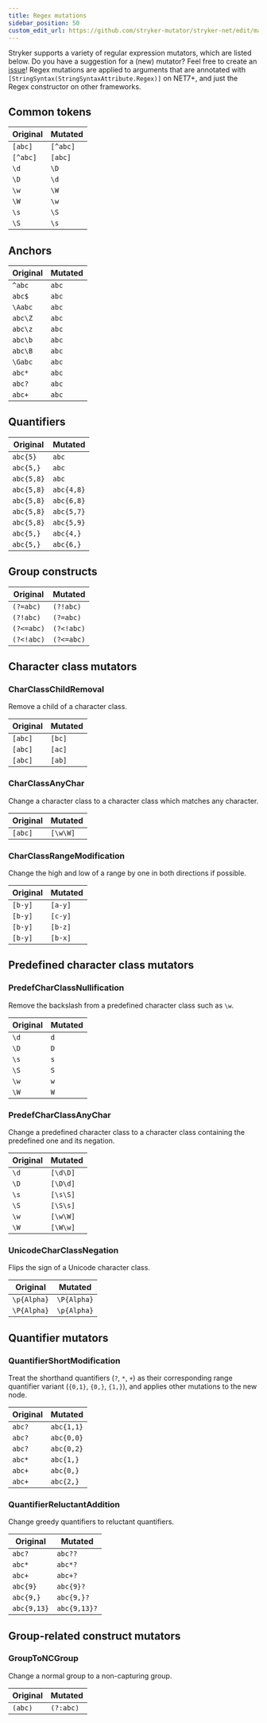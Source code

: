 ```yaml
---
title: Regex mutations
sidebar_position: 50
custom_edit_url: https://github.com/stryker-mutator/stryker-net/edit/master/docs/regex-mutations.md
---
```


Stryker supports a variety of regular expression mutators, which are listed below. Do you have a suggestion for a (new) mutator? Feel free to create an [issue](https://github.com/stryker-mutator/stryker-net/issues)!
Regex mutations are applied to arguments that are annotated with `[StringSyntax(StringSyntaxAttribute.Regex)]` on NET7+, and just the Regex constructor on other frameworks.

## Common tokens
| Original | Mutated |
| ------------- | ------------- | 
| `[abc]` | `[^abc]` |
| `[^abc]` | `[abc]` |
| `\d` | `\D` |
| `\D` | `\d` |
| `\w` | `\W` |
| `\W` | `\w` |
| `\s` | `\S` |
| `\S` | `\s` |

## Anchors
| Original | Mutated |
| ------------- | ------------- | 
| `^abc` | `abc` |
| `abc$` | `abc` |
| `\Aabc` | `abc` |
| `abc\Z` | `abc` |
| `abc\z` | `abc` |
| `abc\b` | `abc` |
| `abc\B` | `abc` |
| `\Gabc` | `abc` |
| `abc*` | `abc` |
| `abc?` | `abc` |
| `abc+` | `abc` |

## Quantifiers
| Original | Mutated |
| ------------- | ------------- | 
| `abc{5}` | `abc` |
| `abc{5,}` | `abc` |
| `abc{5,8}` | `abc` |
| `abc{5,8}` | `abc{4,8}` |
| `abc{5,8}` | `abc{6,8}` |
| `abc{5,8}` | `abc{5,7}` |
| `abc{5,8}` | `abc{5,9}` |
| `abc{5,}` | `abc{4,}` | 
| `abc{5,}` | `abc{6,}` |

## Group constructs
| Original | Mutated |
| ------------- | ------------- | 
| `(?=abc)` | `(?!abc)` |
| `(?!abc)` | `(?=abc)` |
| `(?<=abc)` | `(?<!abc)` |
| `(?<!abc)` | `(?<=abc)` |

## Character class mutators

### CharClassChildRemoval

Remove a child of a character class.

| Original | Mutated |
|----------|---------|
| `[abc]`  | `[bc]`  |
| `[abc]`  | `[ac]`  |
| `[abc]`  | `[ab]`  |

### CharClassAnyChar

Change a character class to a character class which matches any character.

| Original | Mutated  |
|----------|----------|
| `[abc]`  | `[\w\W]` |

### CharClassRangeModification

Change the high and low of a range by one in both directions if possible.

| Original | Mutated |
|----------|---------|
| `[b-y]`  | `[a-y]` |
| `[b-y]`  | `[c-y]` |
| `[b-y]`  | `[b-z]` |
| `[b-y]`  | `[b-x]` |

## Predefined character class mutators

### PredefCharClassNullification

Remove the backslash from a predefined character class such as `\w`.

| Original | Mutated |
|----------|---------|
| `\d`     | `d`     |
| `\D`     | `D`     |
| `\s`     | `s`     |
| `\S`     | `S`     |
| `\w`     | `w`     |
| `\W`     | `W`     |

### PredefCharClassAnyChar

Change a predefined character class to a character class containing the predefined one and its
negation.

| Original | Mutated  |
|----------|----------|
| `\d`     | `[\d\D]` |
| `\D`     | `[\D\d]` |
| `\s`     | `[\s\S]` |
| `\S`     | `[\S\s]` |
| `\w`     | `[\w\W]` |
| `\W`     | `[\W\w]` |

### UnicodeCharClassNegation

Flips the sign of a Unicode character class.

| Original    | Mutated     |
|-------------|-------------|
| `\p{Alpha}` | `\P{Alpha}` |
| `\P{Alpha}` | `\p{Alpha}` |

## Quantifier mutators

### QuantifierShortModification

Treat the shorthand quantifiers (`?`, `*`, `+`) as their corresponding range quantifier
variant (`{0,1}`, `{0,}`, `{1,}`), and applies other mutations to the new node.

| Original | Mutated    |
|----------|------------|
| `abc?`   | `abc{1,1}` |
| `abc?`   | `abc{0,0}` |
| `abc?`   | `abc{0,2}` |
| `abc*`   | `abc{1,}`  |
| `abc+`   | `abc{0,}`  |
| `abc+`   | `abc{2,}`  |

### QuantifierReluctantAddition

Change greedy quantifiers to reluctant quantifiers.

| Original    | Mutated      |
|-------------|--------------|
| `abc?`      | `abc??`      |
| `abc*`      | `abc*?`      |
| `abc+`      | `abc+?`      |
| `abc{9}`    | `abc{9}?`    |
| `abc{9,}`   | `abc{9,}?`   |
| `abc{9,13}` | `abc{9,13}?` |

## Group-related construct mutators

### GroupToNCGroup

Change a normal group to a non-capturing group.

| Original | Mutated   |
|----------|-----------|
| `(abc)`  | `(?:abc)` |
